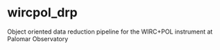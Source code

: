 # wircpol_drp
Object oriented data reduction pipeline for the WIRC+POL instrument at Palomar Observatory
